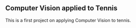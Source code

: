 ## Computer Vision applied to Tennis

This is a first project on applying Computer Vision to tennis. 